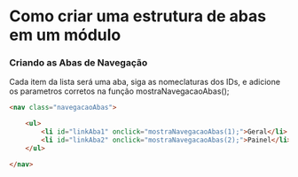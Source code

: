 # Como criar uma estrutura de abas em um módulo

### Criando as Abas de Navegação
Cada item da lista será uma aba, siga as nomeclaturas dos IDs, e adicione os parametros corretos na função mostraNavegacaoAbas();

```html
<nav class="navegacaoAbas">

    <ul>
        <li id="linkAba1" onclick="mostraNavegacaoAbas(1);">Geral</li>
        <li id="linkAba2" onclick="mostraNavegacaoAbas(2);">Painel</li>
    </ul>

</nav>
```
